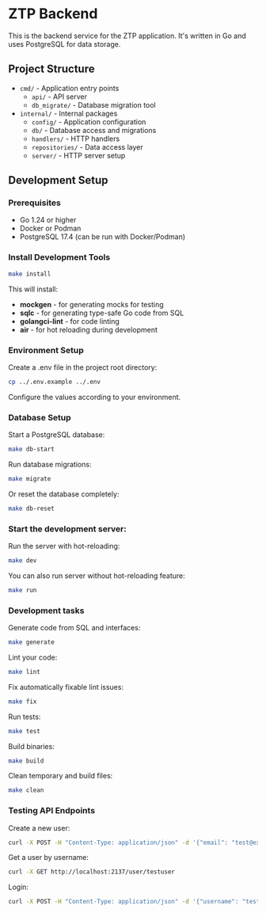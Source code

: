 # ZTP Backend

This is the backend service for the ZTP application. It's written in Go and uses PostgreSQL for data storage.

## Project Structure
- `cmd/` - Application entry points
  - `api/` - API server
  - `db_migrate/` - Database migration tool
- `internal/` - Internal packages
  - `config/` - Application configuration
  - `db/` - Database access and migrations
  - `handlers/` - HTTP handlers
  - `repositories/` - Data access layer
  - `server/` - HTTP server setup

## Development Setup

### Prerequisites

- Go 1.24 or higher
- Docker or Podman
- PostgreSQL 17.4 (can be run with Docker/Podman)

### Install Development Tools

```bash
make install
```

This will install:

- **mockgen** - for generating mocks for testing
- **sqlc** - for generating type-safe Go code from SQL
- **golangci-lint** - for code linting
- **air** - for hot reloading during development

### Environment Setup

Create a .env file in the project root directory:

```bash
cp ../.env.example ../.env
```

Configure the values according to your environment.

### Database Setup

Start a PostgreSQL database:

```bash
make db-start
```

Run database migrations:

```bash
make migrate
```

Or reset the database completely:

```bash
make db-reset
```

### Start the development server:

Run the server with hot-reloading:

```bash
make dev
```

You can also run server without hot-reloading feature:

```bash
make run
```

### Development tasks

Generate code from SQL and interfaces:

```bash
make generate
```

Lint your code:

```bash
make lint
```

Fix automatically fixable lint issues:

```bash
make fix
```

Run tests:

```bash
make test
```

Build binaries:

```bash
make build
```

Clean temporary and build files:

```bash
make clean
```

### Testing API Endpoints

Create a new user:

```bash
curl -X POST -H "Content-Type: application/json" -d '{"email": "test@example.com", "username": "testuser", "role": "user", "phone_number": "+48123456789", "password": "testpass"}' localhost:2137/user
```

Get a user by username:

```bash
curl -X GET http://localhost:2137/user/testuser
```

Login:

```bash
curl -X POST -H "Content-Type: application/json" -d '{"username": "testuser", "password": "password123"}' http://localhost:2137/login
```
